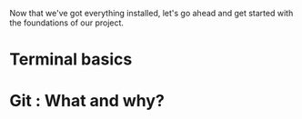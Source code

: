 Now that we've got everything installed, let's go ahead and get started with the foundations of our project.

# Terminal basics

# Git : What and why?